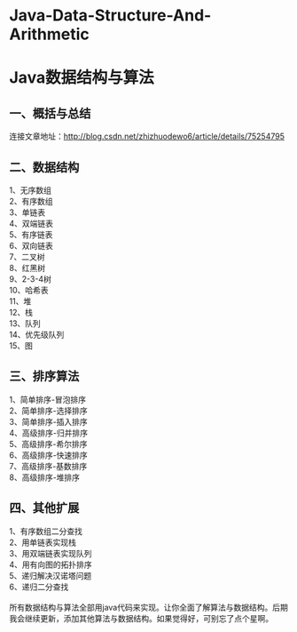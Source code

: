 # Java-Data-Structure-And-Arithmetic
Java数据结构与算法</br>
====
一、概括与总结</br>
-------
连接文章地址：http://blog.csdn.net/zhizhuodewo6/article/details/75254795

二、数据结构</br>
-------
1、无序数组</br>
2、有序数组</br>
3、单链表</br>
4、双端链表</br>
5、有序链表</br>
6、双向链表</br>
7、二叉树</br>
8、红黑树</br>
9、2-3-4树</br>
10、哈希表</br>
11、堆</br>
12、栈</br>
13、队列</br>
14、优先级队列</br>
15、图</br>

三、排序算法</br>
-------
1、简单排序-冒泡排序</br>
2、简单排序-选择排序</br>
3、简单排序-插入排序</br>
4、高级排序-归并排序</br>
5、高级排序-希尔排序</br>
6、高级排序-快速排序</br>
7、高级排序-基数排序</br>
8、高级排序-堆排序</br>

四、其他扩展</br>
-------
1、有序数组二分查找</br>
2、用单链表实现栈</br>
3、用双端链表实现队列</br>
4、用有向图的拓扑排序</br>
5、递归解决汉诺塔问题</br>
6、递归二分查找</br>
</br>
所有数据结构与算法全部用java代码来实现。让你全面了解算法与数据结构。后期我会继续更新，添加其他算法与数据结构。如果觉得好，可别忘了点个星啊。

